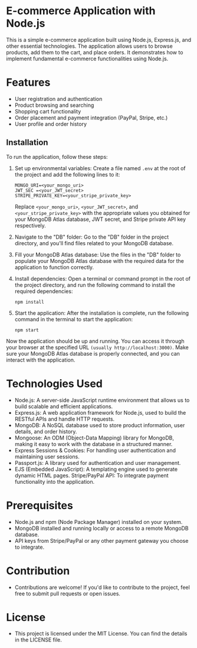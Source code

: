 # E-commerce Application with Node.js
This is a simple e-commerce application built using Node.js, Express.js, and other essential technologies. The application allows users to browse products, add them to the cart, and place orders. It demonstrates how to implement fundamental e-commerce functionalities using Node.js.

# Features
* User registration and authentication
* Product browsing and searching
* Shopping cart functionality
* Order placement and payment integration (PayPal, Stripe, etc.)
* User profile and order history
 ## Installation
To run the application, follow these steps:

1. Set up environmental variables:
   Create a file named `.env` at the root of the project and add the following lines to it:
   ```
   MONGO_URI=<your_mongo_uri>
   JWT_SEC =<your_JWT_secret>
   STRIPE_PRIVATE_KEY=<your_stripe_private_key>
   ```
   Replace `<your_mongo_uri>`, `<your_JWT_secret>`, and `<your_stripe_private_key>` with the appropriate values you obtained for your MongoDB Atlas database, JWT secret, and Stripe private API key respectively.

2. Navigate to the "DB" folder:
   Go to the "DB" folder in the project directory, and you'll find files related to your MongoDB database.

3. Fill your MongoDB Atlas database:
   Use the files in the "DB" folder to populate your MongoDB Atlas database with the required data for the application to function correctly.

4. Install dependencies:
   Open a terminal or command prompt in the root of the project directory, and run the following command to install the required dependencies:
   ```
   npm install
   ```

5. Start the application:
   After the installation is complete, run the following command in the terminal to start the application:
   ```
   npm start
   ```

Now the application should be up and running. You can access it through your browser at the specified URL 
```(usually http://localhost:3000)```. 
Make sure your MongoDB Atlas database is properly connected, and you can interact with the application.
# Technologies Used
* Node.js: A server-side JavaScript runtime environment that allows us to build scalable and efficient applications.
* Express.js: A web application framework for Node.js, used to build the RESTful APIs and handle HTTP requests.
* MongoDB: A NoSQL database used to store product information, user details, and order history.
* Mongoose: An ODM (Object-Data Mapping) library for MongoDB, making it easy to work with the database in a structured manner.
* Express Sessions & Cookies: For handling user authentication and maintaining user sessions.
* Passport.js: A library used for authentication and user management.
* EJS (Embedded JavaScript): A templating engine used to generate dynamic HTML pages.
Stripe/PayPal API: To integrate payment functionality into the application.
# Prerequisites
* Node.js and npm (Node Package Manager) installed on your system.
* MongoDB installed and running locally or access to a remote MongoDB database.
* API keys from Stripe/PayPal or any other payment gateway you choose to integrate.
# Contribution
* Contributions are welcome! If you'd like to contribute to the project, feel free to submit pull requests or open issues.

# License
* This project is licensed under the MIT License. You can find the details in the LICENSE file.
